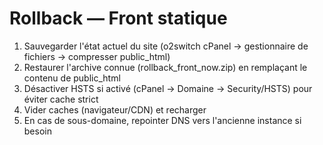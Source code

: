 # Rollback — Front statique

1) Sauvegarder l'état actuel du site (o2switch cPanel → gestionnaire de fichiers → compresser public_html)
2) Restaurer l'archive connue (rollback_front_now.zip) en remplaçant le contenu de public_html
3) Désactiver HSTS si activé (cPanel → Domaine → Security/HSTS) pour éviter cache strict
4) Vider caches (navigateur/CDN) et recharger
5) En cas de sous-domaine, repointer DNS vers l'ancienne instance si besoin
